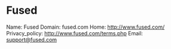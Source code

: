 
# Fused

Name: Fused
Domain: fused.com
Home: http://www.fused.com/
Privacy_policy: http://www.fused.com/terms.php
Email: support@fused.com
